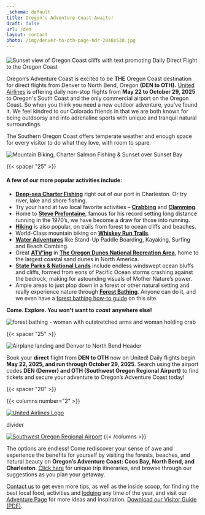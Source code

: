 ```yaml
---
_schema: default
title: Oregon’s Adventure Coast Awaits!
draft: false
url: /den
layout: contact
photo: /img/denver-to-oth-page-hdr-2048x530.jpg
---
```

####

![Sunset view of Oregon Coast cliffs with text promoting Daily Direct Flight to the Oregon Coast](/img/denver-page-sub-head-02.jpg)

Oregon’s Adventure Coast is excited to be **THE** Oregon Coast destination for direct flights from Denver to North Bend, Oregon **(DEN to OTH).** <a href="https://www.united.com/en/us" target="_blank" rel="noopener">United Airlines</a> is offering daily non-stop flights from **May 22 to October 29, 2025** to Oregon's South Coast and the only commercial airport on the Oregon Coast. So when you think you need a new outdoor adventure, you’ve found it. We feel kindred to our Colorado friends in that we are both known for being outdoorsy and into adrenaline sports with unique and tranquil natural surroundings.

The Southern Oregon Coast offers temperate weather and enough space for every visitor to do what they love, with room to spare.

![Mountain Biking, Charter Salmon Fishing &amp; Sunset over Sunset Bay](/img/denver-welcome-collage-01.jpg)

{{< spacer "25" >}}

#### A few of our more popular activities include:

* [**Deep-sea Charter Fishing**](/fishing) right out of our port in Charleston. Or try river, lake and shore fishing.
* Try your hand at two local favorite activities – [**Crabbing**](/crabbing-clamming) and [**Clamming**](/clamming).
* Home to [**Steve Prefontaine**](/steve-prefontaine-story), famous for his record setting long distance running in the 1970’s, we have become a draw for those into running.
* [**Hiking**](/hiking-walking) is also popular, on trails from forest to ocean cliffs and beaches.
* World-Class mountain biking on [**Whiskey Run Trails**](/cycling).
* [**Water Adventures**](/water-recreation) like Stand-Up Paddle Boarding, Kayaking, Surfing and Beach Combing.
* Great [**ATV’ing**](/atv-motorsports) in [**The Oregon Dunes National Recreation Area**](/untamed-dunes), home to the largest coastal sand dunes in North America.
* [**State Parks & National Lands**](/state-parks-and-national-lands) include endless windswept ocean bluffs and cliffs, formed from eons of Pacific Ocean storms crashing against the bedrock, making for astounding visuals of Mother Nature’s power.
* Ample areas to just plop down in a forest or other natural setting and really experience nature through [**Forest Bathing**](/forest-bathing). Anyone can do it, and we even have a [forest bathing how-to guide](/forest-bathing-guide) on this site.

**Come. Explore. You won't want to** ***coast*** **anywhere else!**

![forest bathing - woman with outstretched arms and woman holding crab](/img/denver-welcome-forest-bathing-crab.jpg)

{{< spacer "25" >}}

![Airplane landing and Denver to North Bend Header](/img/sub-denver-direct-flight-695x125.jpg)

Book your **direct** flight from **DEN to OTH** now on United! Daily flights begin **May 22, 2025, and run through October 29, 2025**. Search using the airport codes **DEN (Denver) and OTH (Southwest Oregon Regional Airport)** to find tickets and secure your adventure to Oregon’s Adventure Coast today!

{{< spacer "20" >}}

{{< columns number="2" >}}

<a href="https://www.united.com/en/us" target="_blank" rel="noopener"><img src="/img/united-airport-logo.png" alt="United Airlines Logo" /></a>

divider

<a href="https://www.cooscountyairportdistrict.com/" target="_blank" rel="noopener"><img src="/img/oth-logo-southwest-oregon-regional-airport.png" alt="Southwest Oregon Regional Airport" /></a>
{{< /columns >}}

The options are endless! Come rediscover your sense of awe and experience the benefits for yourself by visiting the forests, beaches, and natural beauty on **Oregon’s Adventure Coast: Coos Bay, North Bend, and Charleston**. <a href="/trip-ideas" target="_blank" rel="noopener">Click here</a> for unique trip itineraries, and browse through our suggestions as you plan your getaway.

<a href="/contact" target="_blank" rel="noopener">Contact us</a> to get even more tips, as well as the inside scoop, for finding the best local food, activities and [lodging](/lodging/) any time of the year, and visit our <a href="/adventures" target="_blank" rel="noopener">Adventure Page</a> for more ideas and inspiration. <a href="/img/Oregon-Coast-Visitor-Guide.pdf" target="_blank" rel="noopener">Download our Visitor Guide (PDF)</a>.